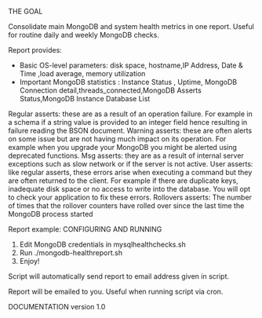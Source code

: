 THE GOAL

Consolidate main MongoDB and system health metrics in one report.
Useful for routine daily and weekly MongoDB checks.

Report provides:
- Basic OS-level parameters: disk space, hostname,IP Address, Date & Time ,load average, memory utilization 
- Important MongoDB statistics : Instance Status , Uptime, MongoDB Connection detail,threads_connected,MongoDB Asserts Status,MongoDB Instance Database List

Regular asserts: these are as a result of an operation failure. For example in a schema if a string value is provided to an integer field hence resulting in failure reading the BSON document.
Warning asserts: these are often alerts on some issue but are not having much impact on its operation. For example when you upgrade your MongoDB you might be alerted using deprecated functions.
Msg asserts: they are as a result of internal server exceptions such as slow network or if the server is not active.
User asserts: like regular asserts, these errors arise when executing a command but they are often returned to the client. For example if there are duplicate keys, inadequate disk space or no access to write into the database. You will opt to check your application to fix these errors.
Rollovers asserts: The number of times that the rollover counters have rolled over since the last time the MongoDB process started

Report example: 
CONFIGURING AND RUNNING
1. Edit MongoDB credentials in mysqlhealthchecks.sh
2. Run ./mongodb-healthreport.sh
3. Enjoy!

Script will automatically send report to email address given in script.

Report will be emailed to you. Useful when running script via cron.

DOCUMENTATION
version 1.0
